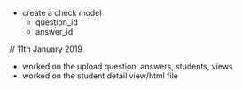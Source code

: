 - create a check model
    - question_id
    - answer_id 



// 11th January 2019

- worked on the upload question, answers, students, views
- worked on the student detail view/html file

